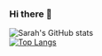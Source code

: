 ### Hi there 👋

![Sarah's GitHub stats](https://github-readme-stats.vercel.app/api?username=srhqmp&show_icons=true)  
[![Top Langs](https://github-readme-stats.vercel.app/api/top-langs/?username=srhqmp&layout=compact)](https://github.com/anuraghazra/github-readme-stats)



<!--
**srhqmp/srhqmp** is a ✨ _special_ ✨ repository because its `README.md` (this file) appears on your GitHub profile.

Here are some ideas to get you started:

- 🔭 I’m currently working on ...
- 🌱 I’m currently learning ...
- 👯 I’m looking to collaborate on ...
- 🤔 I’m looking for help with ...
- 💬 Ask me about ...
- 📫 How to reach me: ...
- 😄 Pronouns: ...
- ⚡ Fun fact: ...
-->
